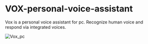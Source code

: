 # VOX-personal-voice-assistant
Vox is a personal voice assistant for pc. Recognize human voice and respond via integrated voices.


![Vox_pc](https://user-images.githubusercontent.com/78078399/150808869-4c113a91-c52e-4518-892d-c60041823bb1.png)
